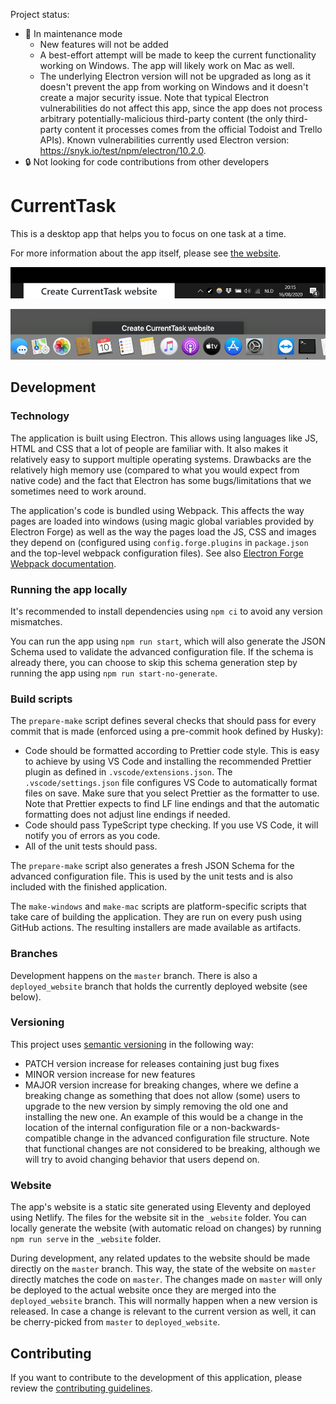Project status:

-   🔧 In maintenance mode
    -   New features will not be added
    -   A best-effort attempt will be made to keep the current functionality working on Windows. The app will likely work on Mac as well.
    -   The underlying Electron version will not be upgraded as long as it doesn't prevent the app from working on Windows and it doesn't create a major security issue. Note that typical Electron vulnerabilities do not affect this app, since the app does not process arbitrary potentially-malicious third-party content (the only third-party content it processes comes from the official Todoist and Trello APIs). Known vulnerabilities currently used Electron version: https://snyk.io/test/npm/electron/10.2.0.
-   🔒 Not looking for code contributions from other developers

# CurrentTask

This is a desktop app that helps you to focus on one task at a time.

For more information about the app itself, please see [the website](https://current-task.mistermicheels.com/).

![Basic functionality Windows](./_website/img/screenshots/basic-windows.png)

![Basic functionality Mac](./_website/img/screenshots/basic-mac.png)

## Development

### Technology

The application is built using Electron. This allows using languages like JS, HTML and CSS that a lot of people are familiar with. It also makes it relatively easy to support multiple operating systems. Drawbacks are the relatively high memory use (compared to what you would expect from native code) and the fact that Electron has some bugs/limitations that we sometimes need to work around.

The application's code is bundled using Webpack. This affects the way pages are loaded into windows (using magic global variables provided by Electron Forge) as well as the way the pages load the JS, CSS and images they depend on (configured using `config.forge.plugins` in `package.json` and the top-level webpack configuration files). See also [Electron Forge Webpack documentation](https://www.electronforge.io/config/plugins/webpack).

### Running the app locally

It's recommended to install dependencies using `npm ci` to avoid any version mismatches.

You can run the app using `npm run start`, which will also generate the JSON Schema used to validate the advanced configuration file. If the schema is already there, you can choose to skip this schema generation step by running the app using `npm run start-no-generate`.

### Build scripts

The `prepare-make` script defines several checks that should pass for every commit that is made (enforced using a pre-commit hook defined by Husky):

-   Code should be formatted according to Prettier code style. This is easy to achieve by using VS Code and installing the recommended Prettier plugin as defined in `.vscode/extensions.json`. The `.vscode/settings.json` file configures VS Code to automatically format files on save. Make sure that you select Prettier as the formatter to use. Note that Prettier expects to find LF line endings and that the automatic formatting does not adjust line endings if needed.
-   Code should pass TypeScript type checking. If you use VS Code, it will notify you of errors as you code.
-   All of the unit tests should pass.

The `prepare-make` script also generates a fresh JSON Schema for the advanced configuration file. This is used by the unit tests and is also included with the finished application.

The `make-windows` and `make-mac` scripts are platform-specific scripts that take care of building the application. They are run on every push using GitHub actions. The resulting installers are made available as artifacts.

### Branches

Development happens on the `master` branch. There is also a `deployed_website` branch that holds the currently deployed website (see below).

### Versioning

This project uses [semantic versioning](https://semver.org/) in the following way:

-   PATCH version increase for releases containing just bug fixes
-   MINOR version increase for new features
-   MAJOR version increase for breaking changes, where we define a breaking change as something that does not allow (some) users to upgrade to the new version by simply removing the old one and installing the new one. An example of this would be a change in the location of the internal configuration file or a non-backwards-compatible change in the advanced configuration file structure. Note that functional changes are not considered to be breaking, although we will try to avoid changing behavior that users depend on.

### Website

The app's website is a static site generated using Eleventy and deployed using Netlify. The files for the website sit in the `_website` folder. You can locally generate the website (with automatic reload on changes) by running `npm run serve` in the `_website` folder.

During development, any related updates to the website should be made directly on the `master` branch. This way, the state of the website on `master` directly matches the code on `master`. The changes made on `master` will only be deployed to the actual website once they are merged into the `deployed_website` branch. This will normally happen when a new version is released. In case a change is relevant to the current version as well, it can be cherry-picked from `master` to `deployed_website`.

## Contributing

If you want to contribute to the development of this application, please review the [contributing guidelines](./CONTRIBUTING.md).
